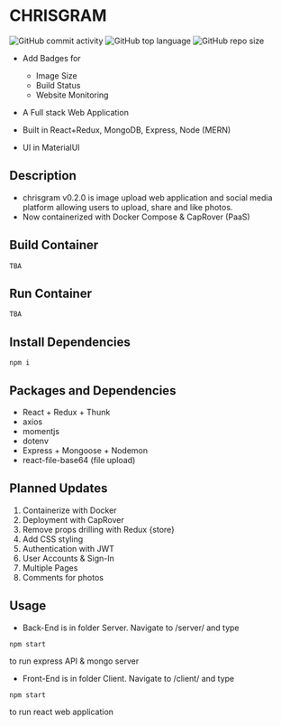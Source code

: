 # CHRISGRAM

![GitHub commit activity](https://img.shields.io/github/commit-activity/y/chrismlee26/chris-gram)
![GitHub top language](https://img.shields.io/github/languages/top/chrismlee26/chris-gram)
![GitHub repo size](https://img.shields.io/github/repo-size/chrismlee26/chris-gram)

- Add Badges for

  - Image Size
  - Build Status
  - Website Monitoring

- A Full stack Web Application
- Built in React+Redux, MongoDB, Express, Node (MERN)
- UI in MaterialUI

## Description

- chrisgram v0.2.0 is image upload web application and social media platform allowing users to upload, share and like photos.
- Now containerized with Docker Compose & CapRover (PaaS)

## Build Container

```
TBA
```

## Run Container

```
TBA
```

## Install Dependencies

```
npm i
```

## Packages and Dependencies

- React + Redux + Thunk
- axios
- momentjs
- dotenv
- Express + Mongoose + Nodemon
- react-file-base64 (file upload)

## Planned Updates

1. Containerize with Docker
2. Deployment with CapRover
3. Remove props drilling with Redux {store}
4. Add CSS styling
5. Authentication with JWT
6. User Accounts & Sign-In
7. Multiple Pages
8. Comments for photos

## Usage

- Back-End is in folder Server. Navigate to /server/ and type

```
npm start
```

to run express API & mongo server

- Front-End is in folder Client. Navigate to /client/ and type

```
npm start
```

to run react web application

